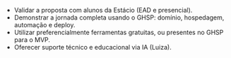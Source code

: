 - Validar a proposta com alunos da Estácio (EAD e presencial).
- Demonstrar a jornada completa usando o GHSP: domínio, hospedagem, automação e deploy.
- Utilizar preferencialmente ferramentas gratuitas, ou presentes no GHSP para o MVP.
- Oferecer suporte técnico e educacional via IA (Luiza).